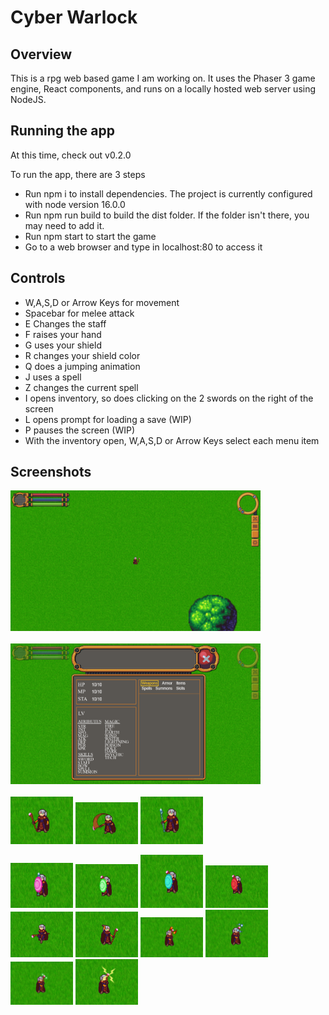 # Cyber Warlock

## Overview

This is a rpg web based game I am working on. It uses the Phaser 3 game engine, React components, and runs on a locally hosted web server using NodeJS.

## Running the app

At this time, check out v0.2.0

To run the app, there are 3 steps

* Run npm i to install dependencies. The project is currently configured with node version 16.0.0
* Run npm run build to build the dist folder. If the folder isn't there, you may need to add it.
* Run npm start to start the game
* Go to a web browser and type in localhost:80 to access it

## Controls

* W,A,S,D or Arrow Keys for movement
* Spacebar for melee attack
* E Changes the staff
* F raises your hand
* G uses your shield
* R changes your shield color
* Q does a jumping animation
* J uses a spell
* Z changes the current spell
* I opens inventory, so does clicking on the 2 swords on the right of the screen
* L opens prompt for loading a save (WIP)
* P pauses the screen (WIP)
* With the inventory open, W,A,S,D or Arrow Keys select each menu item

## Screenshots
<img src="screenshots/example1.png" width="400"><br><br>
<img src="screenshots/example2.png" width="400"><br><br>
<img src="screenshots/example3.png" width="100">
<img src="screenshots/example4.png" width="100">
<img src="screenshots/example5.png" width="100">

<img src="screenshots/example6.png" width="100">
<img src="screenshots/example7.png" width="100">
<img src="screenshots/example8.png" width="100">
<img src="screenshots/example9.png" width="100">

<img src="screenshots/example10.png" width="100">
<img src="screenshots/example11.png" width="100">

<img src="screenshots/example12.png" width="100">
<img src="screenshots/example13.png" width="100">
<img src="screenshots/example14.png" width="100">
<img src="screenshots/example15.png" width="100">